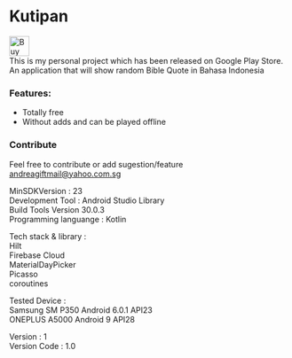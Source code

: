 # Kutipan
<a href='https://ko-fi.com/Y8Y5L0LQ' target='_blank'><img height='36' style='border:0px;height:36px;' src='https://az743702.vo.msecnd.net/cdn/kofi2.png?v=0' border='0' alt='Buy Me a Coffee at ko-fi.com' /></a>
</br>This is my personal project which has been released on Google Play Store. An application that will show random Bible Quote in Bahasa Indonesia 

### Features:
- Totally free
- Without adds and can be played offline

### Contribute
Feel free to contribute or add sugestion/feature
andreagiftmail@yahoo.com.sg

MinSDKVersion : 23
</br>Development Tool : Android Studio Library
</br>Build Tools Version 30.0.3
</br>Programming languange : Kotlin

Tech stack & library :
</br> Hilt
</br> Firebase Cloud
</br> MaterialDayPicker
</br> Picasso
</br> coroutines

Tested Device :
</br> Samsung SM P350 Android 6.0.1 API23
</br> ONEPLUS A5000 Android 9 API28
  
Version : 1
</br>Version Code : 1.0

